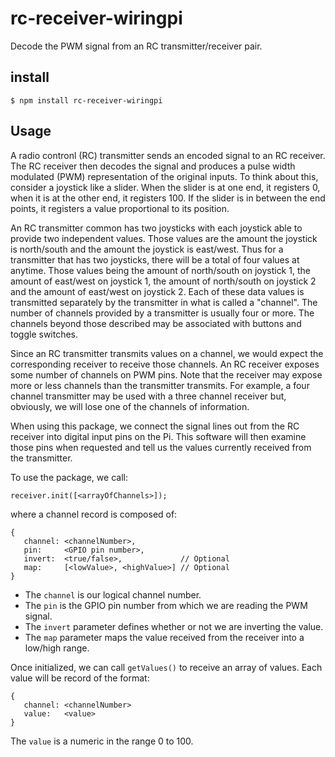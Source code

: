 # rc-receiver-wiringpi

Decode the PWM signal from an RC transmitter/receiver pair.

## install

```
$ npm install rc-receiver-wiringpi
```

## Usage

A radio contronl (RC) transmitter sends an encoded signal to an RC receiver.  The RC receiver
then decodes the signal and produces a pulse width modulated (PWM) representation of the 
original inputs.  To think about this, consider a joystick like a slider.  When the slider is
at one end, it registers 0, when it is at the other end, it registers 100.  If the slider
is in between the end points, it registers a value proportional to its position.

An RC transmitter common has two joysticks with each joystick able to provide two independent
values.  Those values are the amount the joystick is north/south and the amount the joystick is
east/west.  Thus for a transmitter that has two joysticks, there will be a total of four values
at anytime.  Those values being the amount of north/south on joystick 1, the amount of east/west
on joystick 1, the amount of north/south on joystick 2 and the amount of east/west on joystick 2.
Each of these data values is transmitted separately by the transmitter in what is called a
"channel".  The number of channels provided by a transmitter is usually four or more.  The channels
beyond those described may be associated with buttons and toggle switches.

Since an RC transmitter transmits values on a channel, we would expect the corresponding receiver
to receive those channels.  An RC receiver exposes some number of channels on PWM pins.  Note that
the receiver may expose more or less channels than the transmitter transmits.  For example,
a four channel transmitter may be used with a three channel receiver but, obviously, we will lose
one of the channels of information.

When using this package, we connect the signal lines out from the RC receiver into digital
input pins on the Pi.  This software will then examine those pins when requested and tell us the
values currently received from the transmitter.

To use the package, we call:

```
receiver.init([<arrayOfChannels>]);

```

where a channel record is composed of:

```
{
   channel: <channelNumber>,
   pin:     <GPIO pin number>,
   invert:  <true/false>,             // Optional
   map:     [<lowValue>, <highValue>] // Optional
}
```

* The `channel` is our logical channel number.
* The `pin` is the GPIO pin number from which we are reading the PWM signal.
* The `invert` parameter defines whether or not we are inverting the value.
* The `map` parameter maps the value received from the receiver into a low/high range.

Once initialized, we can call `getValues()` to receive an array of values.
Each value will be record of the format:

```
{
   channel: <channelNumber>
   value:   <value>
}
```

The `value` is a numeric in the range 0 to 100.